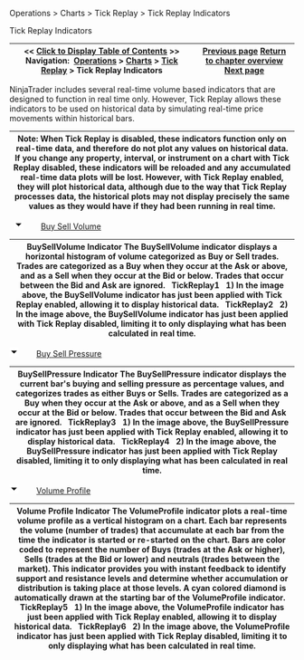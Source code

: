 ﻿
Operations \> Charts \> Tick Replay \> Tick Replay Indicators

Tick Replay Indicators

| \<\< [Click to Display Table of Contents](power_volume_indicators.md) \>\> **Navigation:**     [Operations](operations-1.md) \> [Charts](charts-1.md) \> [Tick Replay](tick_replay-1.md) \> Tick Replay Indicators | [Previous page](tick_replay-1.md) [Return to chapter overview](tick_replay-1.md) [Next page](cot-1.md) |
| --- | --- |
NinjaTrader includes several real\-time volume based indicators that are designed to function in real time only. However, Tick Replay allows these indicators to be used on historical data by simulating real\-time price movements within historical bars.
 

| Note: When Tick Replay is disabled, these indicators function only on real\-time data, and therefore do not plot any values on historical data. If you change any property, interval, or instrument on a chart with Tick Replay disabled, these indicators will be reloaded and any accumulated real\-time data plots will be lost. However, with Tick Replay enabled, they will plot historical data, although due to the way that Tick Replay processes data, the historical plots may not display precisely the same values as they would have if they had been running in real time. |
| --- |
 
![tog_minus](tog_minus-1.gif)        [Buy Sell Volume](javascript:HMToggle('toggle','BuySellVolume','BuySellVolume_ICON'))

| BuySellVolume Indicator The BuySellVolume indicator displays a horizontal histogram of volume categorized as Buy or Sell trades. Trades are categorized as a Buy when they occur at the Ask or above, and as a Sell when they occur at the Bid or below. Trades that occur between the Bid and Ask are ignored.    TickReplay1   1\) In the image above, the BuySellVolume indicator has just been applied with Tick Replay enabled, allowing it to display historical data.   TickReplay2   2\) In the image above, the BuySellVolume indicator has just been applied with Tick Replay disabled, limiting it to only displaying what has been calculated in real time. |
| --- |
![tog_minus](tog_minus-1.gif)        [Buy Sell Pressure](javascript:HMToggle('toggle','BuySellPressure','BuySellPressure_ICON'))

| BuySellPressure Indicator The BuySellPressure indicator displays the current bar's buying and selling pressure as percentage values, and categorizes trades as either Buys or Sells. Trades are categorized as a Buy when they occur at the Ask or above, and as a Sell when they occur at the Bid or below. Trades that occur between the Bid and Ask are ignored.    TickReplay3   1\) In the image above, the BuySellPressure indicator has just been applied with Tick Replay enabled, allowing it to display historical data.   TickReplay4   2\) In the image above, the BuySellPressure indicator has just been applied with Tick Replay disabled, limiting it to only displaying what has been calculated in real time. |
| --- |
![tog_minus](tog_minus-1.gif)        [Volume Profile](javascript:HMToggle('toggle','VolumeProfile','VolumeProfile_ICON'))

| Volume Profile Indicator The VolumeProfile indicator plots a real\-time volume profile as a vertical histogram on a chart. Each bar represents the volume (number of trades) that accumulate at each bar from the time the indicator is started or re\-started on the chart. Bars are color coded to represent the number of Buys (trades at the Ask or higher), Sells (trades at the Bid or lower) and neutrals (trades between the market). This indicator provides you with instant feedback to identify support and resistance levels and determine whether accumulation or distribution is taking place at those levels. A cyan colored diamond is automatically drawn at the starting bar of the VolumeProfile indicator.   TickReplay5   1\) In the image above, the VolumeProfile indicator has just been applied with Tick Replay enabled, allowing it to display historical data.   TickReplay6   2\) In the image above, the VolumeProfile indicator has just been applied with Tick Replay disabled, limiting it to only displaying what has been calculated in real time. |
| --- |

